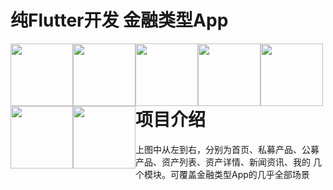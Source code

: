 # 纯Flutter开发 金融类型App

<div>
    <img src="https://github.com/shiyunrui007/Flutter_FinanceApp/blob/master/assets/images/git_show/index.jpg" width = "100" style="display: block; float: left;"/>
    <img src="https://github.com/shiyunrui007/Flutter_FinanceApp/blob/master/assets/images/git_show/private.jpg" width = "100" style="display: block; float: left;"/>
    <img src="https://github.com/shiyunrui007/Flutter_FinanceApp/blob/master/assets/images/git_show/public.jpg" width = "100" style="display: block; float: left;"/>
    <img src="https://github.com/shiyunrui007/Flutter_FinanceApp/blob/master/assets/images/git_show/asset.jpg" width = "100" style="display: block; float: left;"/>
    <img src="https://github.com/shiyunrui007/Flutter_FinanceApp/blob/master/assets/images/git_show/asset_detail.jpg" width = "100" style="display: block; float: left;"/>
    <img src="https://github.com/shiyunrui007/Flutter_FinanceApp/blob/master/assets/images/git_show/news.jpg" width = "100" style="display: block; float: left;"/>
    <img src="https://github.com/shiyunrui007/Flutter_FinanceApp/blob/master/assets/images/git_show/mine.jpg" width = "100" style="display: block; float: left;"/>
</div>

# 项目介绍

上图中从左到右，分别为首页、私募产品、公募产品、资产列表、资产详情、新闻资讯、我的 几个模块。可覆盖金融类型App的几乎全部场景

